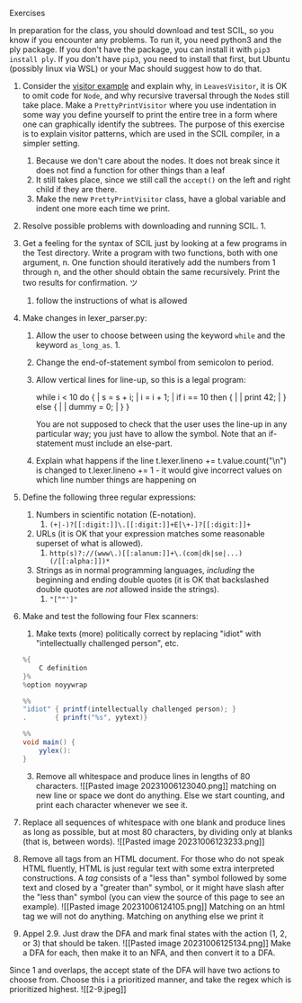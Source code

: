 Exercises

In preparation for the class, you should download and test SCIL, so you know if you encounter any problems. To run it, you need python3 and the ply package. If you don't have the package, you can install it with `pip3 install ply`. If you don't have `pip3`, you need to install that first, but Ubuntu (possibly linux via WSL) or your Mac should suggest how to do that.

1. Consider the [visitor example](https://imada.sdu.dk/u/kslarsen/dm565/Files/VisitorExample/) and explain why, in `LeavesVisitor`, it is OK to omit code for `Node`, and why recursive traversal through the `Node`s still take place. Make a `PrettyPrintVisitor` where you use indentation in some way you define yourself to print the entire tree in a form where one can graphically identify the subtrees. The purpose of this exercise is to explain visitor patterns, which are used in the SCIL compiler, in a simpler setting.
	1. Because we don't care about the nodes. It does not break since it does not find a function for other things than a leaf
	2. It still takes place, since we still call the `accept()` on the left and right child if they are there.
	3. Make the new `PrettyPrintVisitor` class, have a global variable and indent one more each time we print.
2. Resolve possible problems with downloading and running SCIL.
	1. 
3. Get a feeling for the syntax of SCIL just by looking at a few programs in the Test directory. Write a program with two functions, both with one argument, n. One function should iteratively add the numbers from 1 through n, and the other should obtain the same recursively. Print the two results for confirmation. ツ
	1. follow the instructions of what is allowed 
4. Make changes in lexer_parser.py:
    1. Allow the user to choose between using the keyword `while` and the keyword `as_long_as`.
	    1. 
    2. Change the end-of-statement symbol from semicolon to period.
    3. Allow vertical lines for line-up, so this is a legal program:
        
        while i < 10 do {
        |  s = s + i;
        |  i = i + 1;
        |  if i == 10 then {
        |  |  print 42;
        |  } else {
        |  |  dummy = 0;
        |  }
        }
        
        You are not supposed to check that the user uses the line-up in any particular way; you just have to allow the symbol. Note that an if-statement must include an else-part.
    4. Explain what happens if the line
        t.lexer.lineno += t.value.count("\n")
        is changed to
        t.lexer.lineno += 1
	        - it would give incorrect values on which line number things are happening on
        
5. Define the following three regular expressions:
    1. Numbers in scientific notation (E-notation).
	    1. `(+|-)?[[:digit:]]\.[[:digit:]]+E[\+-]?[[:digit:]]+`
    2. URLs (it is OK that your expression matches some reasonable superset of what is allowed).
	    1. `http(s)?://(www\.)[[:alanum:]]+\.(com|dk|se|...)(/[[:alpha:]])*`
    3. Strings as in normal programming languages, _including_ the beginning and ending double quotes (it is OK that backslashed double quotes are _not_ allowed inside the strings).
	    1. `"[^"']"`
6. Make and test the following four Flex scanners:
    1. Make texts (more) politically correct by replacing "idiot" with "intellectually challenged person", etc.
	```java
	%{
		C definition
	}%
	%option noyywrap
	
	%%
	"idiot" { printf(intellectually challenged person); }
	.       { prinft("%s", yytext)}

	%%
	void main() {
		yylex():
	}	
	```

    3. Remove all whitespace and produce lines in lengths of 80 characters.
![[Pasted image 20231006123040.png]]
matching on new line or space we dont do anything.
Else we start counting, and print each character whenever we see it.

4. Replace all sequences of whitespace with one blank and produce lines as long as possible, but at most 80 characters, by dividing only at blanks (that is, between words).
![[Pasted image 20231006123233.png]]
5. Remove all tags from an HTML document. For those who do not speak HTML fluently, HTML is just regular text with some extra interpreted constructions. A _tag_ consists of a "less than" symbol followed by some text and closed by a "greater than" symbol, or it might have slash after the "less than" symbol (you can view the source of this page to see an example).
![[Pasted image 20231006124105.png]]
Matching on an html tag we will not do anything. Matching on anything else  we print it
1. Appel 2.9. Just draw the DFA and mark final states with the action (1, 2, or 3) that should be taken.
![[Pasted image 20231006125134.png]]
Make a DFA for each, then make it to an NFA, and then convert it to a DFA.

Since 1 and  overlaps, the accept state of the DFA will have two actions to choose from. Choose this i a prioritized manner, and take the regex which is prioritized highest.
![[2-9.jpeg]]